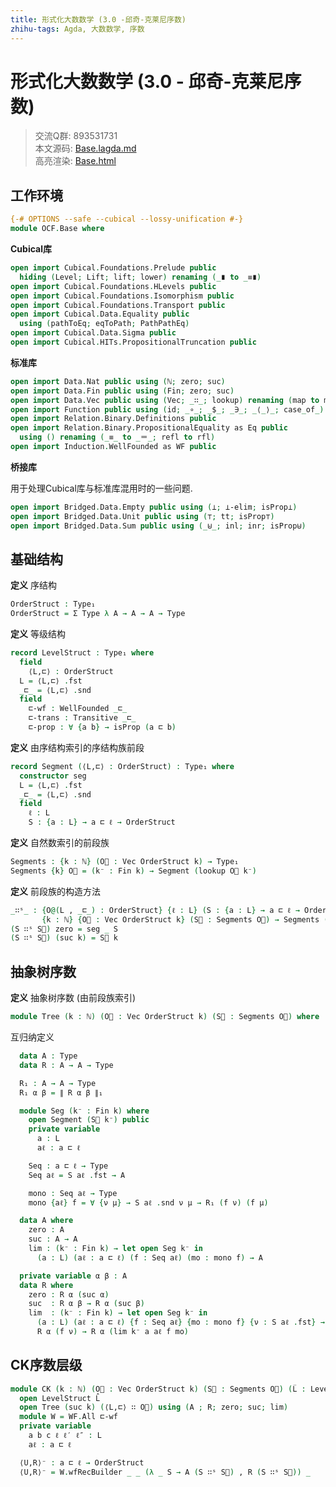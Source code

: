 ```yaml
---
title: 形式化大数数学 (3.0 -邱奇-克莱尼序数)
zhihu-tags: Agda, 大数数学, 序数
---
```


# 形式化大数数学 (3.0 - 邱奇-克莱尼序数)

> 交流Q群: 893531731  
> 本文源码: [Base.lagda.md](httrsps://github.com/choukh/agda-googology/blob/main/src/OCF/Base.lagda.md)  
> 高亮渲染: [Base.html](httrsps://choukh.github.io/agda-googology/OCF.Base.html)  

## 工作环境

```agda
{-# OPTIONS --safe --cubical --lossy-unification #-}
module OCF.Base where
```

**Cubical库**

```agda
open import Cubical.Foundations.Prelude public
  hiding (Level; Lift; lift; lower) renaming (_∎ to _≡∎)
open import Cubical.Foundations.HLevels public
open import Cubical.Foundations.Isomorphism public
open import Cubical.Foundations.Transport public
open import Cubical.Data.Equality public
  using (pathToEq; eqToPath; PathPathEq)
open import Cubical.Data.Sigma public
open import Cubical.HITs.PropositionalTruncation public
```

**标准库**

```agda
open import Data.Nat public using (ℕ; zero; suc)
open import Data.Fin public using (Fin; zero; suc)
open import Data.Vec public using (Vec; _∷_; lookup) renaming (map to map⃗)
open import Function public using (id; _∘_; _$_; _∋_; _⟨_⟩_; case_of_)
open import Relation.Binary.Definitions public
open import Relation.Binary.PropositionalEquality as Eq public
  using () renaming (_≡_ to _＝_; refl to rfl)
open import Induction.WellFounded as WF public
```

**桥接库**

用于处理Cubical库与标准库混用时的一些问题.

```agda
open import Bridged.Data.Empty public using (⊥; ⊥-elim; isProp⊥)
open import Bridged.Data.Unit public using (⊤; tt; isProp⊤)
open import Bridged.Data.Sum public using (_⊎_; inl; inr; isProp⊎)
```

## 基础结构

**定义** 序结构

```agda
OrderStruct : Type₁
OrderStruct = Σ Type λ A → A → A → Type
```

**定义** 等级结构

```agda
record LevelStruct : Type₁ where
  field
    ⟨L,⊏⟩ : OrderStruct
  L = ⟨L,⊏⟩ .fst
  _⊏_ = ⟨L,⊏⟩ .snd
  field
    ⊏-wf : WellFounded _⊏_
    ⊏-trans : Transitive _⊏_
    ⊏-prop : ∀ {a b} → isProp (a ⊏ b)
```

**定义** 由序结构索引的序结构族前段

```agda
record Segment (⟨L,⊏⟩ : OrderStruct) : Type₁ where
  constructor seg
  L = ⟨L,⊏⟩ .fst
  _⊏_ = ⟨L,⊏⟩ .snd
  field
    ℓ : L
    S : {a : L} → a ⊏ ℓ → OrderStruct
```

**定义** 自然数索引的前段族

```agda
Segments : {k : ℕ} (O⃗ : Vec OrderStruct k) → Type₁
Segments {k} O⃗ = (k⁻ : Fin k) → Segment (lookup O⃗ k⁻)
```

**定义** 前段族的构造方法

```agda
_∷ˢ_ : {O@(L , _⊏_) : OrderStruct} {ℓ : L} (S : {a : L} → a ⊏ ℓ → OrderStruct)
       {k : ℕ} {O⃗ : Vec OrderStruct k} (S⃗ : Segments O⃗) → Segments (O ∷ O⃗)
(S ∷ˢ S⃗) zero = seg _ S
(S ∷ˢ S⃗) (suc k) = S⃗ k
```

## 抽象树序数

**定义** 抽象树序数 (由前段族索引)

```agda
module Tree (k : ℕ) (O⃗ : Vec OrderStruct k) (S⃗ : Segments O⃗) where
```

互归纳定义

```agda
  data A : Type
  data R : A → A → Type

  R₁ : A → A → Type
  R₁ α β = ∥ R α β ∥₁
```

```agda
  module Seg (k⁻ : Fin k) where
    open Segment (S⃗ k⁻) public
    private variable
      a : L
      aℓ : a ⊏ ℓ

    Seq : a ⊏ ℓ → Type
    Seq aℓ = S aℓ .fst → A

    mono : Seq aℓ → Type
    mono {aℓ} f = ∀ {ν μ} → S aℓ .snd ν μ → R₁ (f ν) (f μ)
```

```agda
  data A where
    zero : A
    suc : A → A
    lim : (k⁻ : Fin k) → let open Seg k⁻ in
      (a : L) (aℓ : a ⊏ ℓ) (f : Seq aℓ) (mo : mono f) → A
```

```agda
  private variable α β : A
  data R where
    zero : R α (suc α)
    suc  : R α β → R α (suc β)
    lim  : (k⁻ : Fin k) → let open Seg k⁻ in
      (a : L) (aℓ : a ⊏ ℓ) {f : Seq aℓ} {mo : mono f} {ν : S aℓ .fst} →
      R α (f ν) → R α (lim k⁻ a aℓ f mo)
```

## CK序数层级

```agda
module CK (k : ℕ) (O⃗ : Vec OrderStruct k) (S⃗ : Segments O⃗) (L̂ : LevelStruct) where
  open LevelStruct L̂
  open Tree (suc k) (⟨L,⊏⟩ ∷ O⃗) using (A ; R; zero; suc; lim)
  module W = WF.All ⊏-wf
  private variable
    a b c ℓ ℓ′ ℓ″ : L
    aℓ : a ⊏ ℓ
```

```agda
  ⟨U,R⟩⁻ : a ⊏ ℓ → OrderStruct
  ⟨U,R⟩⁻ = W.wfRecBuilder _ _ (λ _ S → A (S ∷ˢ S⃗) , R (S ∷ˢ S⃗)) _
```
